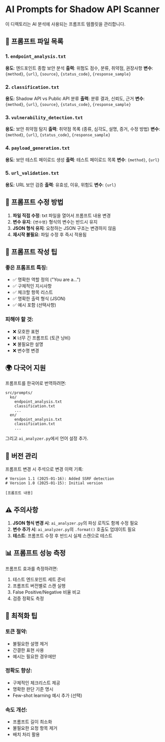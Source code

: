 # AI Prompts for Shadow API Scanner

이 디렉토리는 AI 분석에 사용되는 프롬프트 템플릿을 관리합니다.

## 📁 프롬프트 파일 목록

### 1. `endpoint_analysis.txt`
**용도**: 엔드포인트 종합 보안 분석
**출력**: 위험도 점수, 분류, 취약점, 권장사항
**변수**: `{method}`, `{url}`, `{source}`, `{status_code}`, `{response_sample}`

### 2. `classification.txt`
**용도**: Shadow API vs Public API 분류
**출력**: 분류 결과, 신뢰도, 근거
**변수**: `{method}`, `{url}`, `{source}`, `{status_code}`, `{response_sample}`

### 3. `vulnerability_detection.txt`
**용도**: 보안 취약점 탐지
**출력**: 취약점 목록 (종류, 심각도, 설명, 증거, 수정 방법)
**변수**: `{method}`, `{url}`, `{status_code}`, `{response_sample}`

### 4. `payload_generation.txt`
**용도**: 보안 테스트 페이로드 생성
**출력**: 테스트 페이로드 목록
**변수**: `{method}`, `{url}`

### 5. `url_validation.txt`
**용도**: URL 보안 검증
**출력**: 유효성, 이유, 위험도
**변수**: `{url}`

## 🔧 프롬프트 수정 방법

1. **파일 직접 수정**: txt 파일을 열어서 프롬프트 내용 변경
2. **변수 유지**: `{변수명}` 형식의 변수는 반드시 유지
3. **JSON 형식 유지**: 요청하는 JSON 구조는 변경하지 않음
4. **재시작 불필요**: 파일 수정 후 즉시 적용됨

## 📝 프롬프트 작성 팁

### 좋은 프롬프트 특징:
- ✅ 명확한 역할 정의 ("You are a...")
- ✅ 구체적인 지시사항
- ✅ 체크할 항목 리스트
- ✅ 명확한 출력 형식 (JSON)
- ✅ 예시 포함 (선택사항)

### 피해야 할 것:
- ❌ 모호한 표현
- ❌ 너무 긴 프롬프트 (토큰 낭비)
- ❌ 불필요한 설명
- ❌ 변수명 변경

## 🌍 다국어 지원

프롬프트를 한국어로 번역하려면:

```
src/prompts/
  ko/
    endpoint_analysis.txt
    classification.txt
    ...
  en/
    endpoint_analysis.txt
    classification.txt
    ...
```

그리고 `ai_analyzer.py`에서 언어 설정 추가.

## 🔄 버전 관리

프롬프트 변경 시 주석으로 변경 이력 기록:

```
# Version 1.1 (2025-01-16): Added SSRF detection
# Version 1.0 (2025-01-15): Initial version

[프롬프트 내용]
```

## ⚠️ 주의사항

1. **JSON 형식 변경 시**: `ai_analyzer.py`의 파싱 로직도 함께 수정 필요
2. **변수 추가 시**: `ai_analyzer.py`의 `.format()` 호출도 업데이트 필요
3. **테스트**: 프롬프트 수정 후 반드시 실제 스캔으로 테스트

## 📊 프롬프트 성능 측정

프롬프트 효과를 측정하려면:
1. 테스트 엔드포인트 세트 준비
2. 프롬프트 버전별로 스캔 실행
3. False Positive/Negative 비율 비교
4. 검증 정확도 측정

## 🚀 최적화 팁

### 토큰 절약:
- 불필요한 설명 제거
- 간결한 표현 사용
- 예시는 필요한 경우에만

### 정확도 향상:
- 구체적인 체크리스트 제공
- 명확한 판단 기준 명시
- Few-shot learning 예시 추가 (선택)

### 속도 개선:
- 프롬프트 길이 최소화
- 불필요한 요청 항목 제거
- 배치 처리 활용
